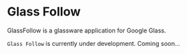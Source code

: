 Glass Follow
========

GlassFollow is a glassware application for Google Glass.

`Glass Follow` is currently under development.
Coming soon...
